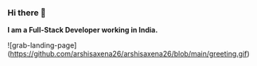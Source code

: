 ### Hi there 👋

**I am a Full-Stack Developer working in India.**

![grab-landing-page] (https://github.com/arshisaxena26/arshisaxena26/blob/main/greeting.gif)

